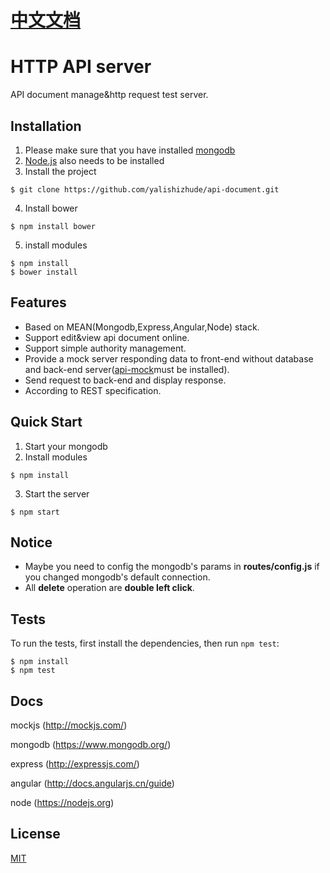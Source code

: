 # [中文文档](https://github.com/yalishizhude/api-document/blob/master/readme_zh.md)

# HTTP API server

API document manage&http request test server.

## Installation

1. Please make sure that you have installed [mongodb](https://www.mongodb.org/)
2. [Node.js](https://nodejs.org) also needs to be installed
3. Install the project
```
$ git clone https://github.com/yalishizhude/api-document.git
```
4. Install bower
```
$ npm install bower
```
5. install modules
```
$ npm install
$ bower install
```

## Features
* Based on MEAN(Mongodb,Express,Angular,Node) stack.
* Support edit&view api document online.
* Support simple authority management.
* Provide a mock server responding data to front-end without database and back-end server([api-mock](https://github.com/yalishizhude/api-mock)must be installed). 
* Send request to back-end and display response.
* According to REST specification.

## Quick Start

1. Start your mongodb
2. Install modules

```
$ npm install
```

3. Start the server

```
$ npm start
```

## Notice

* Maybe you need to config the mongodb's params in **routes/config.js** if you changed mongodb's default connection.
* All **delete** operation are **double left click**.

## Tests

  To run the tests, first install the dependencies, then run `npm test`:

```
$ npm install
$ npm test
```

## Docs

mockjs (http://mockjs.com/)

mongodb (https://www.mongodb.org/)

express (http://expressjs.com/)

angular (http://docs.angularjs.cn/guide)

node (https://nodejs.org)

## License

  [MIT](LICENSE)
